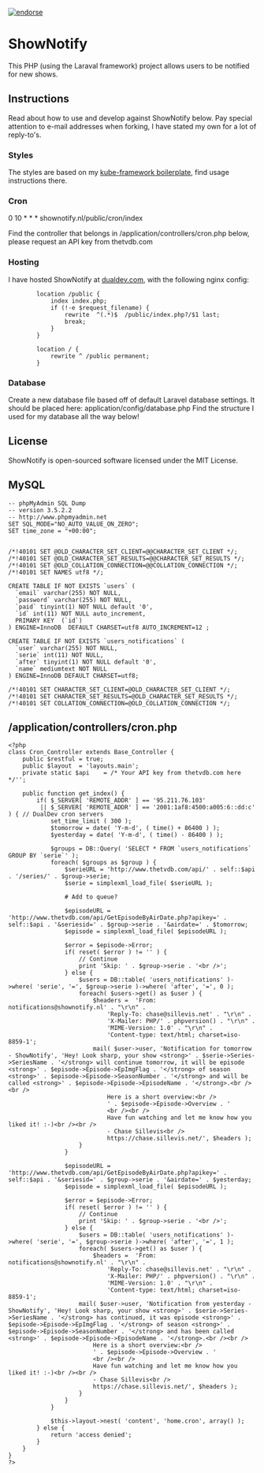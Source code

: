 [![endorse](http://api.coderwall.com/deviavir/endorsecount.png)](http://coderwall.com/deviavir)

# ShowNotify
This PHP (using the Laraval framework) project allows users to be notified for new shows.

## Instructions
Read about how to use and develop against ShowNotify below. Pay special attention to e-mail addresses when forking, I have stated my own for a lot of reply-to's.

### Styles
The styles are based on my [kube-framework boilerplate](https://github.com/DeviaVir/boilerplate-kube), find usage instructions there.

### Cron
0 10 * * * shownotify.nl/public/cron/index

Find the controller that belongs in /application/controllers/cron.php below, please request an API key from thetvdb.com

### Hosting
I have hosted ShowNotify at [dualdev.com](https://dualdev.com/), with the following nginx config:

```
        location /public {
            index index.php;
            if (!-e $request_filename) {
                rewrite  ^(.*)$  /public/index.php?/$1 last;
                break;
            }
        }
        
        location / {
            rewrite ^ /public permanent;
        }
```

### Database
Create a new database file based off of default Laravel database settings. It should be placed here: application/config/database.php
Find the structure I used for my database all the way below!

## License
ShowNotify is open-sourced software licensed under the MIT License.

## MySQL

```
-- phpMyAdmin SQL Dump
-- version 3.5.2.2
-- http://www.phpmyadmin.net
SET SQL_MODE="NO_AUTO_VALUE_ON_ZERO";
SET time_zone = "+00:00";


/*!40101 SET @OLD_CHARACTER_SET_CLIENT=@@CHARACTER_SET_CLIENT */;
/*!40101 SET @OLD_CHARACTER_SET_RESULTS=@@CHARACTER_SET_RESULTS */;
/*!40101 SET @OLD_COLLATION_CONNECTION=@@COLLATION_CONNECTION */;
/*!40101 SET NAMES utf8 */;

CREATE TABLE IF NOT EXISTS `users` (
  `email` varchar(255) NOT NULL,
  `password` varchar(255) NOT NULL,
  `paid` tinyint(1) NOT NULL default '0',
  `id` int(11) NOT NULL auto_increment,
  PRIMARY KEY  (`id`)
) ENGINE=InnoDB  DEFAULT CHARSET=utf8 AUTO_INCREMENT=12 ;

CREATE TABLE IF NOT EXISTS `users_notifications` (
  `user` varchar(255) NOT NULL,
  `serie` int(11) NOT NULL,
  `after` tinyint(1) NOT NULL default '0',
  `name` mediumtext NOT NULL
) ENGINE=InnoDB DEFAULT CHARSET=utf8;

/*!40101 SET CHARACTER_SET_CLIENT=@OLD_CHARACTER_SET_CLIENT */;
/*!40101 SET CHARACTER_SET_RESULTS=@OLD_CHARACTER_SET_RESULTS */;
/*!40101 SET COLLATION_CONNECTION=@OLD_COLLATION_CONNECTION */;

```

## /application/controllers/cron.php

```
<?php
class Cron_Controller extends Base_Controller {	
	public $restful = true;
	public $layout  = 'layouts.main';
	private static $api    = /* Your API key from thetvdb.com here */'';

	public function get_index() {
		if( $_SERVER[ 'REMOTE_ADDR' ] == '95.211.76.103'
		 || $_SERVER[ 'REMOTE_ADDR' ] == '2001:1af8:4500:a005:6::dd:c' ) { // DualDev cron servers
			set_time_limit ( 300 );
			$tomorrow = date( 'Y-m-d', ( time() + 86400 ) );
			$yesterday = date( 'Y-m-d', ( time() - 86400 ) );

			$groups = DB::Query( 'SELECT * FROM `users_notifications` GROUP BY `serie`' );
			foreach( $groups as $group ) {
				$serieURL = 'http://www.thetvdb.com/api/' . self::$api . '/series/' . $group->serie;
				$serie = simplexml_load_file( $serieURL );

				# Add to queue?

				$episodeURL = 'http://www.thetvdb.com/api/GetEpisodeByAirDate.php?apikey=' . self::$api . '&seriesid=' . $group->serie . '&airdate=' . $tomorrow;
				$episode = simplexml_load_file( $episodeURL );

				$error = $episode->Error;
				if( reset( $error ) != '' ) {
					// Continue
					print 'Skip: ' . $group->serie . '<br />';
				} else {
					$users = DB::table( 'users_notifications' )->where( 'serie', '=', $group->serie )->where( 'after', '=', 0 );
					foreach( $users->get() as $user ) {
						$headers =  'From: notifications@shownotify.nl' . "\r\n" .
							'Reply-To: chase@sillevis.net' . "\r\n" .
							'X-Mailer: PHP/' . phpversion() . "\r\n" .
							'MIME-Version: 1.0' . "\r\n" . 
							'Content-type: text/html; charset=iso-8859-1';
						mail( $user->user, 'Notification for tomorrow - ShowNotify', 'Hey! Look sharp, your show <strong>' . $serie->Series->SeriesName . '</strong> will continue tomorrow, it will be episode <strong>' . $episode->Episode->EpImgFlag . '</strong> of season <strong>' . $episode->Episode->SeasonNumber . '</strong> and will be called <strong>' . $episode->Episode->EpisodeName . '</strong>.<br /><br />
							Here is a short overview:<br />
							' . $episode->Episode->Overview . '
							<br /><br />
							Have fun watching and let me know how you liked it! :-)<br /><br />
							- Chase Sillevis<br />
							https://chase.sillevis.net/', $headers );
					}
				}

				$episodeURL = 'http://www.thetvdb.com/api/GetEpisodeByAirDate.php?apikey=' . self::$api . '&seriesid=' . $group->serie . '&airdate=' . $yesterday;
				$episode = simplexml_load_file( $episodeURL );

				$error = $episode->Error;
				if( reset( $error ) != '' ) {
					// Continue
					print 'Skip: ' . $group->serie . '<br />';
				} else {
					$users = DB::table( 'users_notifications' )->where( 'serie', '=', $group->serie )->where( 'after', '=', 1 );
					foreach( $users->get() as $user ) {
						$headers =  'From: notifications@shownotify.nl' . "\r\n" .
							'Reply-To: chase@sillevis.net' . "\r\n" .
							'X-Mailer: PHP/' . phpversion() . "\r\n" .
							'MIME-Version: 1.0' . "\r\n" . 
							'Content-type: text/html; charset=iso-8859-1';
					mail( $user->user, 'Notification from yesterday - ShowNotify', 'Hey! Look sharp, your show <strong>' . $serie->Series->SeriesName . '</strong> has continued, it was episode <strong>' . $episode->Episode->EpImgFlag . '</strong> of season <strong>' . $episode->Episode->SeasonNumber . '</strong> and has been called <strong>' . $episode->Episode->EpisodeName . '</strong>.<br /><br />
						Here is a short overview:<br />
						' . $episode->Episode->Overview . '
						<br /><br />
						Have fun watching and let me know how you liked it! :-)<br /><br />
						- Chase Sillevis<br />
						https://chase.sillevis.net/', $headers );
					}
				}
			}

			$this->layout->nest( 'content', 'home.cron', array() );
		} else {
			return 'access denied';
		}
	}
}
?>
```